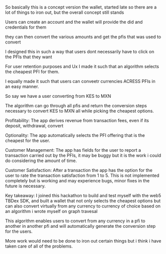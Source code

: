 So basically this is a concept version the wallet, started late so there are a lot of things to iron out, but the overall concept still stands


Users can create an account and the wallet will provide the did and credentials for them

they can then convert the various amounts and get the pfis that was used to convert

I designed this in such a way that users dont necessarily have to click on the PFIs that they want

For user retention purposes and Ux I made it such that an algorithm selects the cheapest PFI for them.

I equally made it such that users can conveetr currencies ACRESS PFIs in an easy manner.

So say we have a user converting from KES to MXN

The algorithm can go through all pfis and return the conversion steps necessary to convert KES to MXN all while picking the cheapest options.


Profitability:
The app derives revenue from transaction fees, even if its deposit, withdrawal, convert

Optionality:
The app automatically selects the PFI offering that is the cheapest for the user.

Customer Management:
The app has fields for the user to report a transaction carried out by the PFIs, it may be buggy but it is the work i could do considering the amount of time.

Customer Satisfaction:
After a transaction the app has the option for the user to rate the transaction satisfaction from 1 to 5. This is not implemented completely but is working and may experience bugs, minor fixes in the future is necessary.


Key takeaway:
I joined this hackathon to build and test myself with the web5 TBDex SDK, and built a wallet that not only selects the cheapest options but can also convert virtually from any currency to currency of choice based on an algorithm i wrote myself on graph travesal

This algorithm enables users to convert from any currency in a pfi to another in another pfi and will automatically generate the conversion step for the users.

More work would need to be done to iron out certain things but i think i have taken care of all of the problems.